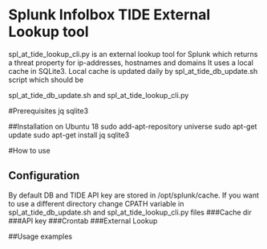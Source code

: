 # Splunk Infolbox TIDE External Lookup tool
spl_at_tide_lookup_cli.py is an external lookup tool for Splunk which returns a threat property for ip-addresses, hostnames and domains
It uses a local cache in SQLite3. Local cache is updated daily by spl_at_tide_db_update.sh script which should be 

spl_at_tide_db_update.sh and spl_at_tide_lookup_cli.py

#Prerequisites 
jq
sqlite3

##Installation on Ubuntu 18
sudo add-apt-repository universe
sudo apt-get update
sudo apt-get install jq sqlite3

#How to use
## Configuration
By default DB and TIDE API key are stored in /opt/splunk/cache. If you want to use a different directory change CPATH variable in spl_at_tide_db_update.sh and spl_at_tide_lookup_cli.py files
###Cache dir
###API key
###Crontab
###External Lookup

##Usage examples

